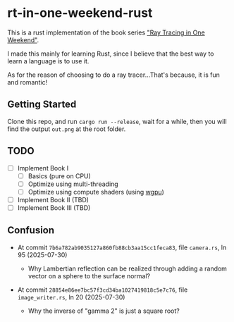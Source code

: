 # rt-in-one-weekend-rust

This is a rust implementation of the book series ["Ray Tracing in One Weekend"](https://raytracing.github.io/).

I made this mainly for learning Rust, since I believe that the best way to learn a language is to use it.

As for the reason of choosing to do a ray tracer...That's because, it is fun and romantic!

## Getting Started
Clone this repo, and run `cargo run --release`, wait for a while, then you will find the output `out.png` at the root folder.

## TODO
- [ ] Implement Book I
    - [ ] Basics (pure on CPU)
    - [ ] Optimize using multi-threading
    - [ ] Optimize using compute shaders (using [wgpu](https://github.com/gfx-rs/wgpu))
- [ ] Implement Book II (TBD)
- [ ] Implement Book III (TBD)

## Confusion
- At commit `7b6a782ab9035127a860fb88cb3aa15cc1feca83`, file `camera.rs`, ln 95 (2025-07-30)
    - Why Lambertian reflection can be realized through adding a random vector on a sphere to the surface normal?

- At commit `28854e86ee7bc57f3cd34ba1027419818c5e7c76`, file `image_writer.rs`, ln 20 (2025-07-30)
    - Why the inverse of "gamma 2" is just a square root?
